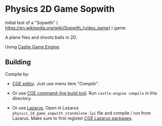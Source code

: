 # Physics 2D Game Sopwith

Initial test of a "Sopwith" ( https://en.wikipedia.org/wiki/Sopwith_(video_game) ) game.

A plane flies and shoots balls in 2D.

Using [Castle Game Engine](https://castle-engine.io/).

## Building

Compile by:

- [CGE editor](https://castle-engine.io/manual_editor.php). Just use menu item _"Compile"_.

- Or use [CGE command-line build tool](https://castle-engine.io/build_tool). Run `castle-engine compile` in this directory.

- Or use [Lazarus](https://www.lazarus-ide.org/). Open in Lazarus `physics_2d_game_sopwith_standalone.lpi` file and compile / run from Lazarus. Make sure to first register [CGE Lazarus packages](https://castle-engine.io/lazarus).
